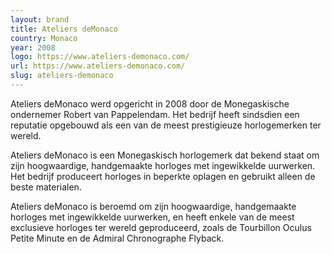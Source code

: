 ```yaml
---
layout: brand
title: Ateliers deMonaco
country: Monaco
year: 2008
logo: https://www.ateliers-demonaco.com/
url: https://www.ateliers-demonaco.com/
slug: ateliers-demonaco
---
```

Ateliers deMonaco werd opgericht in 2008 door de Monegaskische ondernemer Robert van Pappelendam. Het bedrijf heeft sindsdien een reputatie opgebouwd als een van de meest prestigieuze horlogemerken ter wereld.

Ateliers deMonaco is een Monegaskisch horlogemerk dat bekend staat om zijn hoogwaardige, handgemaakte horloges met ingewikkelde uurwerken. Het bedrijf produceert horloges in beperkte oplagen en gebruikt alleen de beste materialen.

Ateliers deMonaco is beroemd om zijn hoogwaardige, handgemaakte horloges met ingewikkelde uurwerken, en heeft enkele van de meest exclusieve horloges ter wereld geproduceerd, zoals de Tourbillon Oculus Petite Minute en de Admiral Chronographe Flyback.

